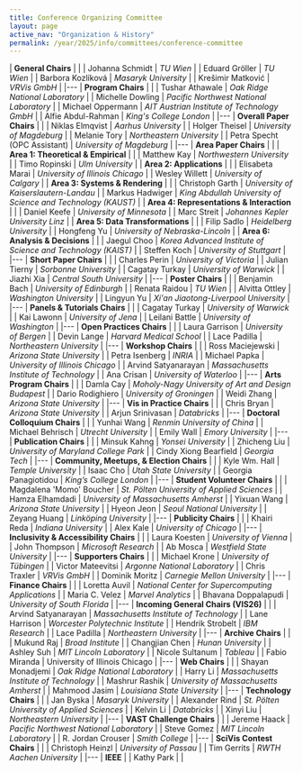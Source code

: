 ```yaml
---
title: Conference Organizing Committee
layout: page
active_nav: "Organization & History"
permalink: /year/2025/info/committees/conference-committee
---
```


| **General Chairs** | |
| Johanna Schmidt | *TU Wien* |
| Eduard Gröller | *TU Wien* |
| Barbora Kozlíková | *Masaryk University* |
| Krešimir Matković | *VRVis GmbH* |
|---
| **Program Chairs** | |
| Tushar Athawale | *Oak Ridge National Laboratory* |
| Michelle Dowling | *Pacific Northwest National Laboratory* |
| Michael Oppermann | *AIT Austrian Institute of Technology GmbH* |
| Alfie Abdul-Rahman | *King's College London* |
|---
| **Overall Paper Chairs** | |
| Niklas Elmqvist | *Aarhus University* |
| Holger Theisel | *University of Magdeburg* |
| Melanie Tory | *Northeastern University* |
| Petra Specht (OPC Assistant) | *University of Magdeburg* |
|---
| **Area Paper Chairs** | |
| **Area 1: Theoretical & Empirical** | |
| Matthew Kay | *Northwestern University* |
| Timo Ropinski | *Ulm University* |
| **Area 2: Applications** | |
| Elisabeta Marai | *University of Illinois Chicago* |
| Wesley Willett | *University of Calgary* |
| **Area 3: Systems & Rendering** | |
| Christoph Garth | *University of Kaiserslautern-Landau* |
| Markus Hadwiger | *King Abdullah University of Science and Technology (KAUST)* |
| **Area 4: Representations & Interaction** | |
| Daniel Keefe | *University of Minnesota* |
| Marc Streit | *Johannes Kepler University Linz* |
| **Area 5: Data Transformations** | |
| Filip Sadlo | *Heidelberg University* |
| Hongfeng Yu | *University of Nebraska-Lincoln* |
| **Area 6: Analysis & Decisions** | |
| Jaegul Choo | *Korea Advanced Institute of Science and Technology (KAIST)* |
| Steffen Koch | *University of Stuttgart* |
|---
| **Short Paper Chairs** | |
| Charles Perin | *University of Victoria* |
| Julian Tierny | *Sorbonne University* |
| Cagatay Turkay | *University of Warwick* |
| Jiazhi Xia | *Central South University* |
|---
| **Poster Chairs** | |
| Benjamin Bach | *University of Edinburgh* |
| Renata Raidou | *TU Wien* |
| Alvitta Ottley | *Washington University* |
| Lingyun Yu | *Xi'an Jiaotong-Liverpool University* |
|---
| **Panels & Tutorials Chairs** | |
| Cagatay Turkay | *University of Warwick* |
| Kai Lawonn | *University of Jena* |
| Leilani Battle | *University of Washington* |
|---
| **Open Practices Chairs** | |
| Laura Garrison | *University of Bergen* |
| Devin Lange | *Harvard Medical School* |
| Lace Padilla | *Northeastern University* |
|---
| **Workshop Chairs** | |
| Ross Maciejewski  | *Arizona State University* |
| Petra Isenberg | *INRIA* |
| Michael Papka | *University of Illinois Chicago* |
| Arvind Satyanarayan | *Massachusetts Institute of Technology* |
| Ana Crisan | *University of Waterloo* |
|---
| **Arts Program Chairs** | |
| Damla Cay | *Moholy-Nagy University of Art and Design Budapest* |
| Dario Rodighiero | *University of Groningen* |
| Weidi Zhang | *Arizona State University* |
|---
| **Vis in Practice Chairs** | |
| Chris Bryan | *Arizona State University* |
| Arjun Srinivasan | *Databricks* |
|---
| **Doctoral Colloquium Chairs** | |
| Yunhai Wang | *Renmin University of China* |
| Michael Behrisch | *Utrecht University* |
| Emily Wall | *Emory University* |
|---
| **Publication Chairs** | |
| Minsuk Kahng | *Yonsei University* |
| Zhicheng Liu | *University of Maryland College Park* |
| Cindy Xiong Bearfield | *Georgia Tech* |
|---
| **Community, Meetups, & Election Chairs** | |
| Kyle Wm. Hall | *Temple University* |
| Isaac Cho | *Utah State University* |
| Georgia Panagiotidou | *King’s College London* |
|---
| **Student Volunteer Chairs** | |
| Magdalena 'Momo' Boucher | *St. Pölten University of Applied Sciences* |
| Hamza Elhamdadi | *University of Massachusetts Amherst* |
| Yixuan Wang | *Arizona State University* |
| Hyeon Jeon | *Seoul National University* |
| Zeyang Huang | *Linköping University* |
|---
| **Publicity Chairs** | |
| Khairi Reda | *Indiana University* |
| Alex Kale | *University of Chicago* |
|---
| **Inclusivity & Accessibility Chairs** | |
| Laura Koesten | *University of Vienna* |
| John Thompson | *Microsoft Research* |
| Ab Mosca | *Westfield State University* |
|---
| **Supporters Chairs** | |
| Michael Krone | *University of Tübingen* |
| Victor Mateevitsi | *Argonne National Laboratory* |
| Chris Traxler | *VRVis GmbH* |
| Dominik Moritz | *Carnegie Mellon University* |
|---
| **Finance Chairs** | |
| Loretta Auvil | *National Center for Supercomputing Applications* |
| Maria C. Velez | *Marvel Analytics* |
| Bhavana Doppalapudi | *University of South Florida* |
|---
| **Incoming General Chairs (VIS26)** | |
| Arvind Satyanarayan | *Massachusetts Institute of Technology* |
| Lane Harrison | *Worcester Polytechnic Institute* |
| Hendrik Strobelt | *IBM Research* |
| Lace Padilla | *Northeastern University* |
|---
| **Archive Chairs** | |
| Mukund Raj | *Broad Institute* |
| Changjian Chen | *Hunan University* |
| Ashley Suh | *MIT Lincoln Laboratory* |
| Nicole Sultanum | *Tableau* |
| Fabio Miranda | University of Illinois Chicago |
|---
| **Web Chairs** | |
| Shayan Monadjemi | *Oak Ridge National Laboratory* |
| Harry Li | *Massachusetts Institute of Technology* |
| Mashrur Rashik | *University of Massachusetts Amherst* |
| Mahmood Jasim | *Louisiana State University* |
|---
| **Technology Chairs** | |
| Jan Byska | *Masaryk University* |
| Alexander Rind | *St. Pölten University of Applied Sciences* |
| Kelvin Li | *Databricks* |
| Xinyi Liu | *Northeastern University* |
|---
| **VAST Challenge Chairs** | |
| Jereme Haack | *Pacific Northwest National Laboratory* |
| Steve Gomez | *MIT Lincoln Laboratory* |
| R. Jordan Crouser | *Smith College* |
|---
| **SciVis Contest Chairs** | |
| Christoph Heinzl | *University of Passau* |
| Tim Gerrits | *RWTH Aachen University* |
|---
| **IEEE** | 
| Kathy Park | |
